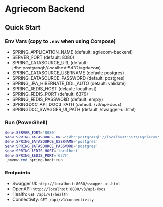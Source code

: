 # Agriecom Backend

## Quick Start

### Env Vars (copy to `.env` when using Compose)
- SPRING_APPLICATION_NAME (default: agriecom-backend)
- SERVER_PORT (default: 8080)
- SPRING_DATASOURCE_URL (default: jdbc:postgresql://localhost:5432/agriecom)
- SPRING_DATASOURCE_USERNAME (default: postgres)
- SPRING_DATASOURCE_PASSWORD (default: postgres)
- SPRING_JPA_HIBERNATE_DDL_AUTO (default: validate)
- SPRING_REDIS_HOST (default: localhost)
- SPRING_REDIS_PORT (default: 6379)
- SPRING_REDIS_PASSWORD (default: empty)
- SPRINGDOC_API_DOCS_PATH (default: /v3/api-docs)
- SPRINGDOC_SWAGGER_UI_PATH (default: /swagger-ui.html)

### Run (PowerShell)
```powershell
$env:SERVER_PORT='8080'
$env:SPRING_DATASOURCE_URL='jdbc:postgresql://localhost:5432/agriecom'
$env:SPRING_DATASOURCE_USERNAME='postgres'
$env:SPRING_DATASOURCE_PASSWORD='postgres'
$env:SPRING_REDIS_HOST='localhost'
$env:SPRING_REDIS_PORT='6379'
./mvnw.cmd spring-boot:run
```

### Endpoints
- Swagger UI: `http://localhost:8080/swagger-ui.html`
- OpenAPI: `http://localhost:8080/v3/api-docs`
- Health: `GET /api/v1/health`
- Connectivity: `GET /api/v1/connectivity`
